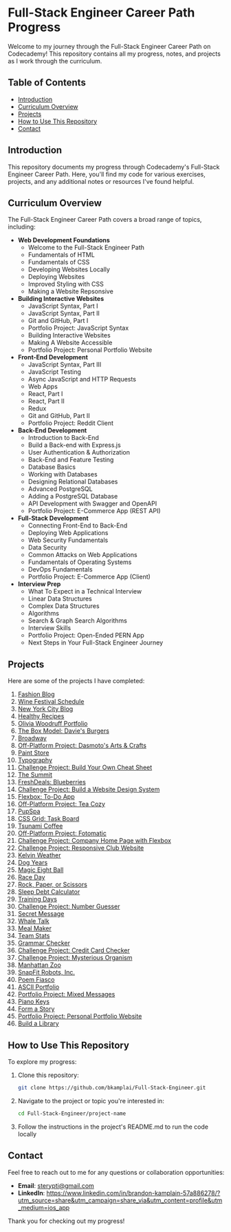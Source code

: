 # Full-Stack Engineer Career Path Progress

Welcome to my journey through the Full-Stack Engineer Career Path on Codecademy! This repository contains all my progress, notes, and projects as I work through the curriculum.

## Table of Contents

- [Introduction](#introduction)
- [Curriculum Overview](#curriculum-overview)
- [Projects](#projects)
- [How to Use This Repository](#how-to-use-this-repository)
- [Contact](#contact)

## Introduction

This repository documents my progress through Codecademy's Full-Stack Engineer Career Path. Here, you'll find my code for various exercises, projects, and any additional notes or resources I've found helpful.

## Curriculum Overview

The Full-Stack Engineer Career Path covers a broad range of topics, including:

- **Web Development Foundations**
  - Welcome to the Full-Stack Engineer Path
  - Fundamentals of HTML
  - Fundamentals of CSS
  - Developing Websites Locally
  - Deploying Websites
  - Improved Styling with CSS
  - Making a Website Repsonsive
- **Building Interactive Websites**
  - JavaScript Syntax, Part I
  - JavaScript Syntax, Part II
  - Git and GitHub, Part I
  - Portfolio Project: JavaScript Syntax
  - Building Interactive Websites
  - Making A Website Accessible
  - Portfolio Project: Personal Portfolio Website
- **Front-End Development**
  - JavaScript Syntax, Part III
  - JavaScript Testing
  - Async JavaScript and HTTP Requests
  - Web Apps
  - React, Part I
  - React, Part II
  - Redux
  - Git and GitHub, Part II
  - Portfolio Project: Reddit Client
- **Back-End Development**
  - Introduction to Back-End
  - Build a Back-end with Express.js
  - User Authentication & Authorization
  - Back-End and Feature Testing
  - Database Basics
  - Working with Databases
  - Designing Relational Databases
  - Advanced PostgreSQL
  - Adding a PostgreSQL Database
  - API Development with Swagger and OpenAPI
  - Portfolio Project: E-Commerce App (REST API)
- **Full-Stack Development**
  - Connecting Front-End to Back-End
  - Deploying Web Applications
  - Web Security Fundamentals
  - Data Security
  - Common Attacks on Web Applications
  - Fundamentals of Operating Systems
  - DevOps Fundamentals
  - Portfolio Project: E-Commerce App (Client)
- **Interview Prep**
  - What To Expect in a Technical Interview
  - Linear Data Structures
  - Complex Data Structures
  - Algorithms
  - Search & Graph Search Algorithms
  - Interview Skills
  - Portfolio Project: Open-Ended PERN App
  - Next Steps in Your Full-Stack Engineer Journey

## Projects

Here are some of the projects I have completed:

1. [Fashion Blog](https://bkamplai.github.io/Full-Stack-Engineer/Fashion%20Blog/)
2. [Wine Festival Schedule](https://bkamplai.github.io/Full-Stack-Engineer/Wine%20Festival%20Schedule/)
3. [New York City Blog](https://bkamplai.github.io/Full-Stack-Engineer/New%20York%20City%20Blog/)
4. [Healthy Recipes](https://bkamplai.github.io/Full-Stack-Engineer/Healthy%20Recipes/)
5. [Olivia Woodruff Portfolio](https://bkamplai.github.io/Full-Stack-Engineer/Olivia%20Woodruff%20Portfolio/)
6. [The Box Model: Davie's Burgers](https://bkamplai.github.io/Full-Stack-Engineer/The%20Box%20Model%3A%20Davie's%20Burgers/)
7. [Broadway](https://bkamplai.github.io/Full-Stack-Engineer/Broadway/)
8. [Off-Platform Project: Dasmoto's Arts & Crafts](https://bkamplai.github.io/Full-Stack-Engineer/Off-Platform%20Project%3A%20Dasmoto's%20Arts%20&%20Crafts/)
9. [Paint Store](https://bkamplai.github.io/Full-Stack-Engineer/Paint%20Store/)
10. [Typography](https://bkamplai.github.io/Full-Stack-Engineer/Typography/)
11. [Challenge Project: Build Your Own Cheat Sheet](https://bkamplai.github.io/Full-Stack-Engineer/Challenge%20Project%3A%20Build%20Your%20Own%20Cheat%20Sheet/)
12. [The Summit](https://bkamplai.github.io/Full-Stack-Engineer/The%20Summit/)
13. [FreshDeals: Blueberries](https://bkamplai.github.io/Full-Stack-Engineer/FreshDeals%3A%20Blueberries/blueberries.html)
14. [Challenge Project: Build a Website Design System](https://bkamplai.github.io/Full-Stack-Engineer/Challenge%20Project%3A%20Build%20a%20Website%20Design%20System/)
15. [Flexbox: To-Do App](https://bkamplai.github.io/Full-Stack-Engineer/Flexbox%3A%20To-Do%20App/)
16. [Off-Platform Project: Tea Cozy](https://bkamplai.github.io/Full-Stack-Engineer/Off-Platform%20Project%3A%20Tea%20Cozy/)
17. [PupSpa](https://bkamplai.github.io/Full-Stack-Engineer/PupSpa/)
18. [CSS Grid: Task Board](https://bkamplai.github.io/Full-Stack-Engineer/CSS%20Grid%3A%20Task%20Board/)
19. [Tsunami Coffee](https://bkamplai.github.io/Full-Stack-Engineer/Tsunami%20Coffee/)
20. [Off-Platform Project: Fotomatic](https://bkamplai.github.io/Full-Stack-Engineer/Off-Platform%20Project:%20Fotomatic/fotomatic_broken/)
21. [Challenge Project: Company Home Page with Flexbox](https://bkamplai.github.io/Full-Stack-Engineer/Challenge%20Project:%20Company%20Home%20Page/)
22. [Challenge Project: Responsive Club Website](https://bkamplai.github.io/Full-Stack-Engineer/Challenge%20Project%3A%20Responsive%20Club%20Website/)
23. [Kelvin Weather](https://github.com/bkamplai/Full-Stack-Engineer/blob/main/Building%20Interactive%20Websites/JavaScript%20Syntax%2C%20Part%20I/Learn%20JavaScript%20Syntax%3A%20Introduction/Kelvin%20Weather/app.js)
24. [Dog Years](https://github.com/bkamplai/Full-Stack-Engineer/blob/main/Building%20Interactive%20Websites/JavaScript%20Syntax%2C%20Part%20I/Learn%20JavaScript%20Syntax%3A%20Introduction/Dog%20Years/app.js)
25. [Magic Eight Ball](https://github.com/bkamplai/Full-Stack-Engineer/blob/main/Building%20Interactive%20Websites/JavaScript%20Syntax%2C%20Part%20I/Learn%20JavaScript%20Syntax%3A%20Conditionals/Magic%20Eight%20Ball/main.js)
26. [Race Day](https://github.com/bkamplai/Full-Stack-Engineer/blob/main/Building%20Interactive%20Websites/JavaScript%20Syntax%2C%20Part%20I/Learn%20JavaScript%20Syntax%3A%20Conditionals/Race%20Day/main.js)
27. [Rock, Paper, or Scissors](https://github.com/bkamplai/Full-Stack-Engineer/blob/main/Building%20Interactive%20Websites/JavaScript%20Syntax%2C%20Part%20I/Learn%20JavaScript%20Syntax%3A%20Functions/Rock%2C%20Paper%2C%20Or%20Scissors/rockPaperScissors.js)
28. [Sleep Debt Calculator](https://github.com/bkamplai/Full-Stack-Engineer/blob/main/Building%20Interactive%20Websites/JavaScript%20Syntax%2C%20Part%20I/Learn%20JavaScript%20Syntax%3A%20Functions/Sleep%20Debt%20Calculator/sleepDebtCalculator.js)
29. [Training Days](https://github.com/bkamplai/Full-Stack-Engineer/blob/main/Building%20Interactive%20Websites/JavaScript%20Syntax%2C%20Part%20I/Learn%20JavaScript%20Syntax%3A%20Scope/Training%20Days/trainingDays.js)
30. [Challenge Project: Number Guesser](https://bkamplai.github.io/Full-Stack-Engineer/Challenge%20Project%3A%20Number%20Guesser/)
31. [Secret Message](https://github.com/bkamplai/Full-Stack-Engineer/blob/main/Building%20Interactive%20Websites/JavaScript%20Syntax%2C%20Part%20II/Learn%20JavaScript%20Syntax%3A%20Arrays/Secret%20Message/app.js)
32. [Whale Talk](https://github.com/bkamplai/Full-Stack-Engineer/blob/main/Building%20Interactive%20Websites/JavaScript%20Syntax%2C%20Part%20II/Learn%20JavaScript%20Syntax%3A%20Loops/Whale%20Talk/main.js)
33. [Meal Maker](https://github.com/bkamplai/Full-Stack-Engineer/blob/main/Building%20Interactive%20Websites/JavaScript%20Syntax%2C%20Part%20II/Learn%20JavaScript%20Syntax%3A%20Objects/Meal%20Maker/app.js)
34. [Team Stats](https://github.com/bkamplai/Full-Stack-Engineer/blob/main/Building%20Interactive%20Websites/JavaScript%20Syntax%2C%20Part%20II/Learn%20JavaScript%20Syntax%3A%20Objects/Team%20Stats/app.js)
35. [Grammar Checker](https://github.com/bkamplai/Full-Stack-Engineer/blob/main/Building%20Interactive%20Websites/JavaScript%20Syntax%2C%20Part%20II/Learn%20JavaScript%20Syntax%3A%20Iterators/Grammar%20Checker/main%2Cjs)
36. [Challenge Project: Credit Card Checker](https://github.com/bkamplai/Full-Stack-Engineer/blob/main/Building%20Interactive%20Websites/JavaScript%20Syntax%2C%20Part%20II/Challenge%20Project%3A%20Credit%20Card%20Checker/main.js)
37. [Challenge Project: Mysterious Organism](https://github.com/bkamplai/Full-Stack-Engineer/blob/main/Building%20Interactive%20Websites/JavaScript%20Syntax%2C%20Part%20II/Challenge%20Project%3A%20Mysterious%20Organism/main.js)
38. [Manhattan Zoo](https://github.com/bkamplai/Full-Stack-Engineer/blob/main/Building%20Interactive%20Websites/Git%20and%20GitHub%2C%20Part%20I/Basic%20Git%20Workflow/meal-regimens.txt)
39. [SnapFit Robots, Inc.](https://github.com/bkamplai/Full-Stack-Engineer/blob/main/Building%20Interactive%20Websites/Git%20and%20GitHub%2C%20Part%20I/Basic%20Git%20Workflow/meal-regimens.txt)
40. [Poem Fiasco](https://github.com/bkamplai/Full-Stack-Engineer/commit/13db8de364d0bccb2c9893a60fad87c6ce7d6b53)
41. [ASCII Portfolio](https://github.com/bkamplai/Full-Stack-Engineer/commit/ae1423474f0ce0875228b7d7492f1e95638097a6)
42. [Portfolio Project: Mixed Messages](https://github.com/bkamplai/Full-Stack-Engineer/blob/main/Building%20Interactive%20Websites/Portfolio%20Project%3A%20JavaScript%20Syntax%20-%20Mixed%20Messages/main.js)
43. [Piano Keys](https://bkamplai.github.io/Full-Stack-Engineer/Piano%20Keys/)
44. [Form a Story](https://bkamplai.github.io/Full-Stack-Engineer/Form%20a%20Story/)
45. [Portfolio Project: Personal Portfolio Website](https://bkamplai.github.io/Full-Stack-Engineer/index.html)
46. [Build a Library](https://github.com/bkamplai/Full-Stack-Engineer/blob/main/Front-End%20Development/JavaScript%20Syntax%2C%20Part%20III/Learn%20JavaScript%20Syntax%3A%20Classes/Classes/Build%20a%20Library/app.js)

## How to Use This Repository

To explore my progress:

1. Clone this repository:
   ```sh
   git clone https://github.com/bkamplai/Full-Stack-Engineer.git
   ```
2. Navigate to the project or topic you're interested in:
   ```sh
   cd Full-Stack-Engineer/project-name
   ```
3. Follow the instructions in the project's README.md to run the code locally

## Contact

Feel free to reach out to me for any questions or collaboration opportunities:
- **Email**: sterypti@gmail.com
- **LinkedIn**: https://www.linkedin.com/in/brandon-kamplain-57a886278/?utm_source=share&utm_campaign=share_via&utm_content=profile&utm_medium=ios_app

Thank you for checking out my progress!
